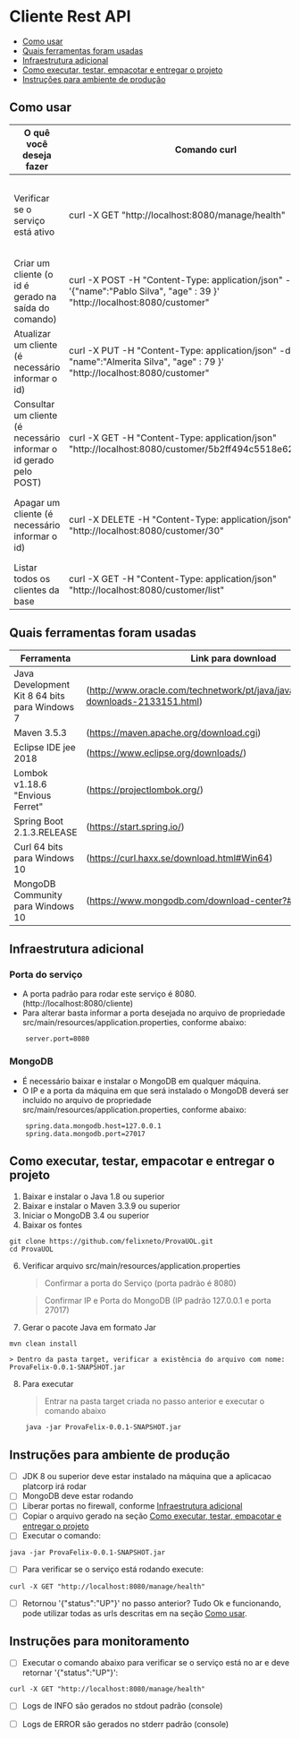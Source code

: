 # Cliente Rest API

* [Como usar](#como-usar)
* [Quais ferramentas foram usadas](#quais-ferramentas-foram-usadas)
* [Infraestrutura adicional](#infraestrutura-adicional)
* [Como executar, testar, empacotar e entregar o projeto](#como-executar-testar-empacotar-e-entregar-o-projeto)
* [Instruções para ambiente de produção](#instruções-para-ambiente-de-produção)

## Como usar 


| O quê você deseja fazer | Comando curl   | Resposta |
|-------------------------|----------------|----------|
| Verificar se o serviço está ativo | curl -X GET "http://localhost:8080/manage/health" | Mensagem json em caso de sucesso, caso demore mais de 5 segundos o retorno o serviço está fora do ar |
|Criar um cliente (o id é gerado na saída do comando) | curl -X POST -H "Content-Type: application/json" -d '{"name":"Pablo Silva", "age" : 39 }' "http://localhost:8080/customer" | cliente em formato json com id gerado automaticamente |
| Atualizar um cliente (é necessário informar o id) | curl -X PUT -H "Content-Type: application/json" -d '{"id" : 30, "name":"Almerita Silva", "age" : 79 }' "http://localhost:8080/customer" | cliente em formato json atualizado |
| Consultar um cliente (é necessário informar o id gerado pelo POST) | curl -X GET -H "Content-Type: application/json" "http://localhost:8080/customer/5b2ff494c5518e628ca0d381" | cliente em formato json |
| Apagar um cliente (é necessário informar o id) | curl -X DELETE -H "Content-Type: application/json" "http://localhost:8080/customer/30" | mensagem "Customer removed" de confirmacao de cliente excluido da base | 
| Listar todos os clientes da base | curl -X GET -H "Content-Type: application/json" "http://localhost:8080/customer/list" | array de todos os clientes em formato json |
 



## Quais ferramentas foram usadas

| Ferramenta | Link para download |
|------------|--------------------|
|Java Development Kit 8 64 bits para Windows 7 | (http://www.oracle.com/technetwork/pt/java/javase/downloads/jdk8-downloads-2133151.html) |
| Maven 3.5.3 | (https://maven.apache.org/download.cgi) |
| Eclipse IDE jee 2018 | (https://www.eclipse.org/downloads/) |
| Lombok v1.18.6 "Envious Ferret" | (https://projectlombok.org/) |
| Spring Boot 2.1.3.RELEASE | (https://start.spring.io/) |
| Curl 64 bits para Windows 10 | (https://curl.haxx.se/download.html#Win64) |
| MongoDB Community para Windows 10 | (https://www.mongodb.com/download-center?#atlas)|


## Infraestrutura adicional

### Porta do serviço

* A porta padrão para rodar este serviço é 8080. (http://localhost:8080/cliente)
* Para alterar basta informar a porta desejada no arquivo de propriedade src/main/resources/application.properties, conforme abaixo:
```
	server.port=8080
```

### MongoDB

* É necessário baixar e instalar o MongoDB em qualquer máquina.
* O IP e a porta da máquina em que será instalado o MongoDB deverá ser incluido no arquivo de propriedade src/main/resources/application.properties, conforme abaixo:

```
	spring.data.mongodb.host=127.0.0.1
	spring.data.mongodb.port=27017
```

## Como executar, testar, empacotar e entregar o projeto

1. Baixar e instalar o Java 1.8 ou superior
2. Baixar e instalar o Maven 3.3.9 ou superior
3. Iniciar o MongoDB 3.4 ou superior
4. Baixar os fontes
```
git clone https://github.com/felixneto/ProvaUOL.git
cd ProvaUOL
```
6. Verificar arquivo src/main/resources/application.properties

	> Confirmar a porta do Serviço (porta padrão é 8080)
	 
	> Confirmar IP e Porta do MongoDB (IP padrão 127.0.0.1 e porta 27017)

7. Gerar o pacote Java em formato Jar
```
mvn clean install
```

	> Dentro da pasta target, verificar a existência do arquivo com nome: ProvaFelix-0.0.1-SNAPSHOT.jar

8. Para executar

	> Entrar na pasta target criada no passo anterior e executar o comando abaixo
``` 
	java -jar ProvaFelix-0.0.1-SNAPSHOT.jar
``` 
	

## Instruções para ambiente de produção

- [ ]  JDK 8 ou superior deve estar instalado na máquina que a aplicacao platcorp irá rodar
- [ ]  MongoDB deve estar rodando
- [ ]  Liberar portas no firewall, conforme [Infraestrutura adicional](#infraestrutura-adicional)
- [ ]  Copiar o arquivo gerado na seção [Como executar, testar, empacotar e entregar o projeto](#como-executar-testar-empacotar-e-entregar-o-projeto)
- [ ]  Executar o comando: 
```
java -jar ProvaFelix-0.0.1-SNAPSHOT.jar
```
- [ ]  Para verificar se o serviço está rodando execute:
```
curl -X GET "http://localhost:8080/manage/health"
```
- [ ]  Retornou '{"status":"UP"}' no passo anterior? Tudo Ok e funcionando, pode utilizar todas as urls descritas em na seção [Como usar](#como-usar). 

## Instruções para monitoramento

- [ ] Executar o comando abaixo para verificar se o serviço está no ar e deve retornar '{"status":"UP"}':
```
curl -X GET "http://localhost:8080/manage/health"
```
- [ ] Logs de INFO são gerados no stdout padrão (console)
- [ ] Logs de ERROR são gerados no stderr padrão (console)

